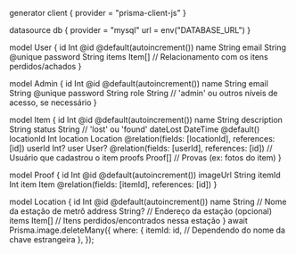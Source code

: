 generator client {
  provider = "prisma-client-js"
}

datasource db {
  provider = "mysql"
  url      = env("DATABASE_URL")
}

model User {
  id        Int      @id @default(autoincrement())
  name      String
  email     String   @unique
  password  String
  items     Item[]   // Relacionamento com os itens perdidos/achados
}

model Admin {
  id        Int      @id @default(autoincrement())
  name      String
  email     String   @unique
  password  String
  role      String   // 'admin' ou outros níveis de acesso, se necessário
}

model Item {
  id          Int      @id @default(autoincrement())
  name        String
  description String
  status      String   // 'lost' ou 'found'
  dateLost    DateTime @default()
  locationId  Int
  location    Location @relation(fields: [locationId], references: [id])
  userId      Int?
  user        User?    @relation(fields: [userId], references: [id])  // Usuário que cadastrou o item
  proofs      Proof[]  // Provas (ex: fotos do item)
}

model Proof {
  id       Int      @id @default(autoincrement())
  imageUrl String
  itemId   Int
  item     Item     @relation(fields: [itemId], references: [id])
}

model Location {
  id       Int      @id @default(autoincrement())
  name     String   // Nome da estação de metrô
  address  String?  // Endereço da estação (opcional)
  items    Item[]   // Itens perdidos/encontrados nessa estação
}
  await Prisma.image.deleteMany({
      where: {
        itemId: id, // Dependendo do nome da chave estrangeira
      },
    });